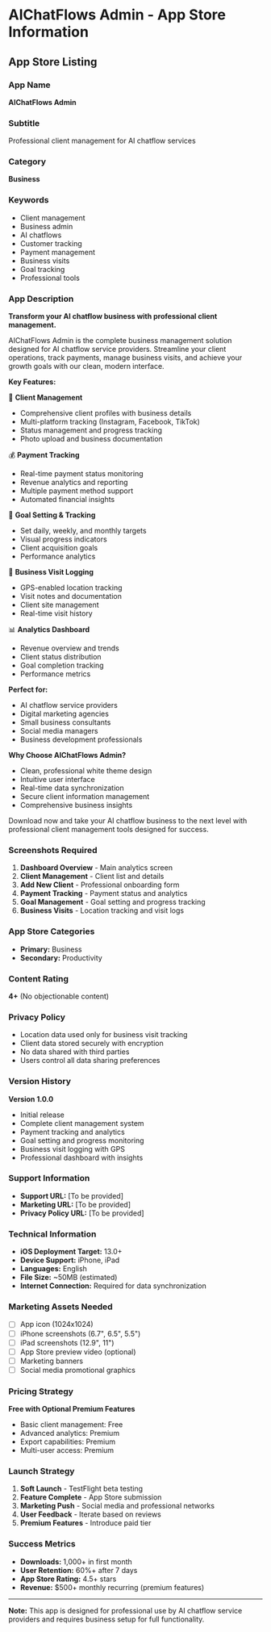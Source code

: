 # AIChatFlows Admin - App Store Information

## App Store Listing

### App Name
**AIChatFlows Admin**

### Subtitle
Professional client management for AI chatflow services

### Category
**Business**

### Keywords
- Client management
- Business admin
- AI chatflows
- Customer tracking
- Payment management
- Business visits
- Goal tracking
- Professional tools

### App Description

**Transform your AI chatflow business with professional client management.**

AIChatFlows Admin is the complete business management solution designed for AI chatflow service providers. Streamline your client operations, track payments, manage business visits, and achieve your growth goals with our clean, modern interface.

**Key Features:**

📱 **Client Management**
- Comprehensive client profiles with business details
- Multi-platform tracking (Instagram, Facebook, TikTok)
- Status management and progress tracking
- Photo upload and business documentation

💰 **Payment Tracking**
- Real-time payment status monitoring
- Revenue analytics and reporting
- Multiple payment method support
- Automated financial insights

🎯 **Goal Setting & Tracking**
- Set daily, weekly, and monthly targets
- Visual progress indicators
- Client acquisition goals
- Performance analytics

📍 **Business Visit Logging**
- GPS-enabled location tracking
- Visit notes and documentation
- Client site management
- Real-time visit history

📊 **Analytics Dashboard**
- Revenue overview and trends
- Client status distribution
- Goal completion tracking
- Performance metrics

**Perfect for:**
- AI chatflow service providers
- Digital marketing agencies
- Small business consultants
- Social media managers
- Business development professionals

**Why Choose AIChatFlows Admin?**
- Clean, professional white theme design
- Intuitive user interface
- Real-time data synchronization
- Secure client information management
- Comprehensive business insights

Download now and take your AI chatflow business to the next level with professional client management tools designed for success.

### Screenshots Required
1. **Dashboard Overview** - Main analytics screen
2. **Client Management** - Client list and details
3. **Add New Client** - Professional onboarding form
4. **Payment Tracking** - Payment status and analytics
5. **Goal Management** - Goal setting and progress tracking
6. **Business Visits** - Location tracking and visit logs

### App Store Categories
- **Primary:** Business
- **Secondary:** Productivity

### Content Rating
**4+** (No objectionable content)

### Privacy Policy
- Location data used only for business visit tracking
- Client data stored securely with encryption
- No data shared with third parties
- Users control all data sharing preferences

### Version History
**Version 1.0.0**
- Initial release
- Complete client management system
- Payment tracking and analytics
- Goal setting and progress monitoring
- Business visit logging with GPS
- Professional dashboard with insights

### Support Information
- **Support URL:** [To be provided]
- **Marketing URL:** [To be provided]
- **Privacy Policy URL:** [To be provided]

### Technical Information
- **iOS Deployment Target:** 13.0+
- **Device Support:** iPhone, iPad
- **Languages:** English
- **File Size:** ~50MB (estimated)
- **Internet Connection:** Required for data synchronization

### Marketing Assets Needed
- [ ] App icon (1024x1024)
- [ ] iPhone screenshots (6.7", 6.5", 5.5")
- [ ] iPad screenshots (12.9", 11")
- [ ] App Store preview video (optional)
- [ ] Marketing banners
- [ ] Social media promotional graphics

### Pricing Strategy
**Free with Optional Premium Features**
- Basic client management: Free
- Advanced analytics: Premium
- Export capabilities: Premium
- Multi-user access: Premium

### Launch Strategy
1. **Soft Launch** - TestFlight beta testing
2. **Feature Complete** - App Store submission
3. **Marketing Push** - Social media and professional networks
4. **User Feedback** - Iterate based on reviews
5. **Premium Features** - Introduce paid tier

### Success Metrics
- **Downloads:** 1,000+ in first month
- **User Retention:** 60%+ after 7 days
- **App Store Rating:** 4.5+ stars
- **Revenue:** $500+ monthly recurring (premium features)

---

**Note:** This app is designed for professional use by AI chatflow service providers and requires business setup for full functionality.